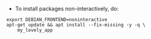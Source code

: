 - To install packages non-interactively, do:
```shell
export DEBIAN_FRONTEND=noninteractive
apt-get update && apt install --fix-missing -y -q \
	my_lovely_app
```
